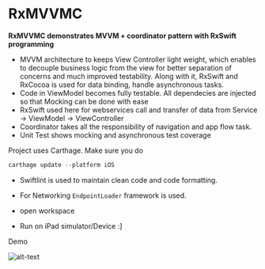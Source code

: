 # RxMVVMC

**RxMVVMC demonstrates MVVM + coordinator pattern with RxSwift programming**

* MVVM architecture to keeps View Controller light weight, which enables to decouple business logic from the view for better separation of concerns and much improved testability. Along with it, RxSwift and RxCocoa is used for data binding, handle asynchronous tasks.
* Code in ViewModel becomes fully testable. All dependecies are injected so that Mocking can be done with ease
* RxSwift used here for webservices call and transfer of data from Service -> ViewModel -> ViewController
* Coordinator takes all the responsibility of navigation and app flow task. 
* Unit Test shows mocking and asynchronous test coverage

Project uses Carthage. Make sure you do

```swift
carthage update --platform iOS
```

* Swiftlint is used to maintain clean code and code formatting.
* For Networking `EndpointLoader` framework is used.

 * open workspace
 * Run on iPad simulator/Device :]
 
 
 Demo
 
 ![alt-text](https://github.com/Wassmd/RxMVVMC/blob/master/imageFinder_1.gif)

